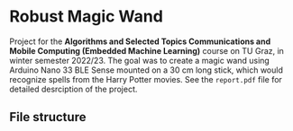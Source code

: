 # Robust Magic Wand
Project for the **Algorithms and Selected Topics Communications and Mobile Computing (Embedded Machine Learning)** course on TU Graz, in winter semester 2022/23. The goal was to create a magic wand using Arduino Nano 33 BLE Sense mounted on a 30 cm long stick, which would recognize spells from the Harry Potter movies. See the `report.pdf` file for detailed desrciption of the project.

## File structure
